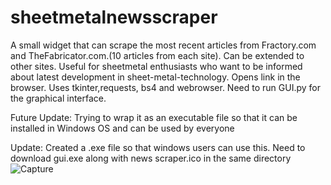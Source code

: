 # sheetmetalnewsscraper
A small widget that can scrape the most recent articles from Fractory.com and TheFabricator.com.(10 articles from each site). Can be extended to other sites. Useful for sheetmetal enthusiasts who want to be informed about latest development in sheet-metal-technology. Opens link in the browser. Uses tkinter,requests, bs4 and webrowser. Need to run GUI.py for the graphical interface.


Future Update: Trying to wrap it as an executable file so that it can be installed in Windows OS and can be used by everyone

Update: Created a .exe file so that windows users can use this. Need to download gui.exe along with news scraper.ico in the same directory
![Capture](https://user-images.githubusercontent.com/8091212/103474328-d5298c80-4dc8-11eb-8dcf-665e52ea5750.JPG)
